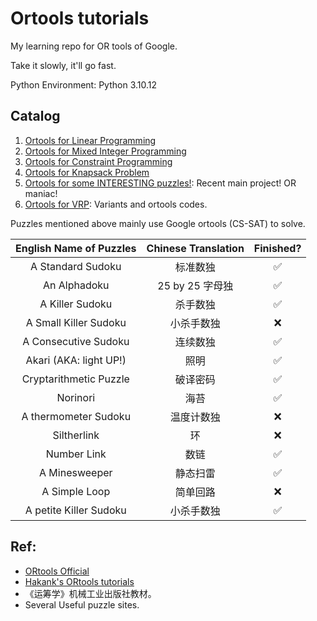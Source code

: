 # Ortools tutorials

My learning repo for OR tools of Google. 

Take it slowly, it'll go fast.

Python Environment: Python 3.10.12


## Catalog


1. [Ortools for Linear Programming](./SimpleLP.ipynb)
2. [Ortools for Mixed Integer Programming](./IntegerOpt.ipynb)
3. [Ortools for Constraint Programming](./ConstraintOpt.ipynb)
4. [Ortools for Knapsack Problem](./KnapsackPro.ipynb)
5. [Ortools for some INTERESTING puzzles!](./Puzzles.ipynb): Recent main project! OR maniac!
6. [Ortools for VRP](./CVRP.ipynb): Variants and ortools codes.

Puzzles mentioned above mainly use Google ortools (CS-SAT) to solve. 

| English Name of Puzzles | Chinese Translation | Finished? |
| :---------------------: | :-----------------: | :-------: |
|    A Standard Sudoku    |      标准数独       |     ✅     |
|      An Alphadoku       |   25 by 25 字母独   |     ✅     |
|     A Killer Sudoku     |      杀手数独       |     ✅     |
|  A Small Killer Sudoku  |     小杀手数独      |     ❌     |
|  A Consecutive Sudoku   |      连续数独       |     ✅     |
| Akari (AKA: light UP!)  |        照明         |     ✅     |
| Cryptarithmetic Puzzle  |      破译密码       |     ✅     |
|        Norinori         |        海苔         |     ✅     |
|  A thermometer Sudoku   |     温度计数独      |     ❌     |
|       Siltherlink       |         环          |     ❌     |
|       Number Link       |        数链         |     ✅     |
|      A Minesweeper      |      静态扫雷       |     ✅     |
|      A Simple Loop      |      简单回路       |     ❌     |
| A petite Killer Sudoku  |     小杀手数独      |     ✅     |



## Ref:

- [ORtools Official](https://developers.google.cn/optimization?hl=zh-cn)
- [Hakank's ORtools tutorials](http://www.hakank.org/google_or_tools/)
- 《运筹学》机械工业出版社教材。
- Several Useful puzzle sites.
